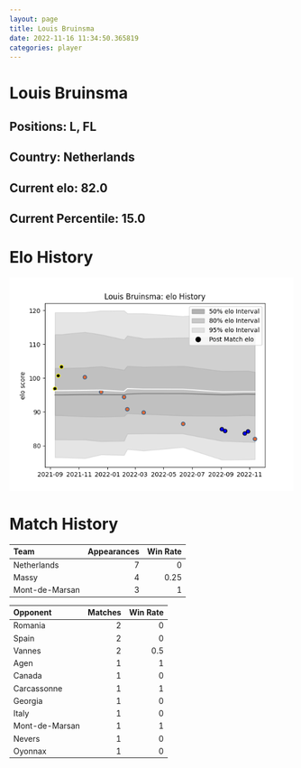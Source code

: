 ```yaml
---  
layout: page  
title: Louis Bruinsma  
date: 2022-11-16 11:34:50.365819  
categories: player  
---
```

# Louis Bruinsma

## Positions: L, FL

## Country: Netherlands

## Current elo: 82.0

## Current Percentile: 15.0

# Elo History


![elo history](history_LouisBruinsma.png)
# Match History


| Team           |   Appearances |   Win Rate |
|:---------------|--------------:|-----------:|
| Netherlands    |             7 |       0    |
| Massy          |             4 |       0.25 |
| Mont-de-Marsan |             3 |       1    |

| Opponent       |   Matches |   Win Rate |
|:---------------|----------:|-----------:|
| Romania        |         2 |        0   |
| Spain          |         2 |        0   |
| Vannes         |         2 |        0.5 |
| Agen           |         1 |        1   |
| Canada         |         1 |        0   |
| Carcassonne    |         1 |        1   |
| Georgia        |         1 |        0   |
| Italy          |         1 |        0   |
| Mont-de-Marsan |         1 |        1   |
| Nevers         |         1 |        0   |
| Oyonnax        |         1 |        0   |